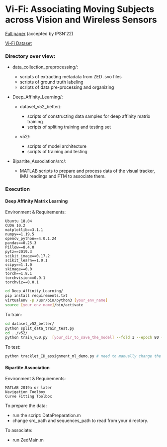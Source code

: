 # Vi-Fi: Associating Moving Subjects across Vision and Wireless Sensors
[Full paper](https://winlab.rutgers.edu/~hansiiii/papers/ViFi_Paper___IPSN_2022__Camera_Ready_.pdf) (accepted by IPSN'22)

[Vi-Fi Dataset](https://sites.google.com/winlab.rutgers.edu/vi-fidataset/home)

### Directory over view:
* data_collection_preprocessing/:
  * scripts of extracting metadata from ZED .svo files
  * scripts of ground truth labeling
  * scripts of data pre-processing and organizing


* Deep_Affinity_Learning/:
  * dataset_v52_better/:
    * scripts of constructing data samples for deep affinity matrix training
    * scripts of spliting training and testing set

  * v52/:
    * scripts of model architecture
    * scripts of training and testing

* Bipartite_Association/src/:
  * MATLAB scripts to prepare and process data of the visual tracker, IMU readings and FTM to associate them.


### Execution
  #### Deep Affinity Matrix Learning
  Environment & Requirements:
  ```
  Ubuntu 18.04
  CUDA 10.2
  matplotlib==3.1.1
  numpy==1.19.5
  opencv_python==4.0.1.24
  pandas==0.25.3
  Pillow==8.4.0
  pytz==2019.3
  scikit_image==0.17.2
  scikit_learn==1.0.1
  scipy==1.1.0
  skimage==0.0
  torch==1.8.1
  torchvision==0.9.1
  torchviz==0.0.1
  ```
  
  ```bash
  cd Deep_Affinity_Learning/
  pip install requirements.txt
  virtualenv -p /usr/bin/python3 [your_env_name]
  source [your_env_name]/bin/activate
  ```
  
  To train:
  ```bash
  cd dataset_v52_better/
  python split_data_train_test.py
  cd ../v52/
  python train_v50.py  [your_dir_to_save_the_model] --fold 1 --epoch 80 --dataset [your_dir_of_train_test_dataset]/train_test_shuf_split_v2/ --lr 0.001 --batchSize 32
  ```
  To test:
  ```bash
  python tracklet_ID_assignment_ml_demo.py # need to manually change the directory of .pth in the script
  ```

  #### Bipartite Association
  Environment & Requirements:
  ```
  MATLAB 2019a or later
  Navigation Toolbox
  Curve Fitting Toolbox
  ```
  
  To prepare the data:  
  * run the script: DataPreparation.m  
  * change src_path  and sequences_path to read from your directory.
  
  To associate:  
  * run ZedMain.m



